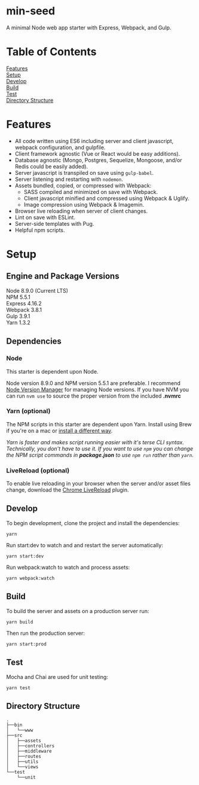 min-seed
========

A minimal Node web app starter with Express, Webpack, and Gulp.

# Table of Contents
[Features](#features)  
[Setup](#setup)  
[Develop](#develop)  
[Build](#build)  
[Test](#test)  
[Directory Structure](#directory-structure)

# Features
- All code written using ES6 including server and client javascript, webpack configuration, and gulpfile.
- Client framework agnostic (Vue or React would be easy additions).
- Database agnostic (Mongo, Postgres, Sequelize, Mongoose, and/or Redis could be easily added).
- Server javascript is transpiled on save using `gulp-babel`.
- Server listening and restarting with `nodemon`.
- Assets bundled, copied, or compressed with Webpack:
  - SASS compiled and minimized on save with Webpack.
  - Client javascript minified and compressed using Webpack & Uglify.
  - Image compression using Webpack & Imagemin.
- Browser live reloading when server of client changes.
- Lint on save with ESLint.
- Server-side templates with Pug.
- Helpful npm scripts.

# Setup
## Engine and Package Versions
Node 8.9.0 (Current LTS)  
NPM 5.5.1  
Express 4.16.2  
Webpack 3.8.1  
Gulp 3.9.1  
Yarn 1.3.2  

## Dependencies
### Node
This starter is dependent upon Node.

Node version 8.9.0 and NPM version 5.5.1 are preferable. I recommend [Node Version Manager](https://github.com/creationix/nvm) for managing Node versions. If you have NVM you can run `nvm use` to source the proper version from the included **.nvmrc**

### Yarn (optional)
The NPM scripts in this starter are dependent upon Yarn. Install using Brew if you're on a mac or [install a different way](https://yarnpkg.com/en/docs/install).

*Yarn is faster and makes script running easier with it's terse CLI syntax. Technically, you don't have to use it. If you want to use `npm` you can change the NPM script commands in **package.json** to use `npm run` rather than `yarn`.*

### LiveReload (optional)
To enable live reloading in your browser when the server and/or asset files change, download the [Chrome LiveReload](https://chrome.google.com/webstore/detail/livereload/jnihajbhpnppcggbcgedagnkighmdlei) plugin.

## Develop

To begin development, clone the project and install the dependencies:

```
yarn
```

Run start:dev to watch and and restart the server automatically:

```
yarn start:dev
```

Run webpack:watch to watch and process assets:

```
yarn webpack:watch
```

## Build

To build the server and assets on a production server run:

```
yarn build
```

Then run the production server:

```
yarn start:prod
```

## Test

Mocha and Chai are used for unit testing:

```
yarn test
```

## Directory Structure
```
.
├──bin
│   └──www
├──src
│   ├──assets
│   ├──controllers
│   ├──middleware
│   ├──routes
│   ├──utils
│   └──views
└──test
    └──unit
```
